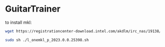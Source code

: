 # GuitarTrainer

to install mkl:
```bash
wget https://registrationcenter-download.intel.com/akdlm/irc_nas/19138/l_onemkl_p_2023.0.0.25398.sh

sudo sh ./l_onemkl_p_2023.0.0.25398.sh
```

